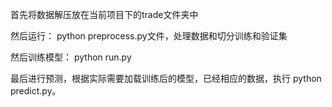 首先将数据解压放在当前项目下的trade文件夹中

然后运行： python  preprocess.py文件，处理数据和切分训练和验证集

然后训练模型： python run.py

最后进行预测，根据实际需要加载训练后的模型，已经相应的数据，执行 python predict.py。

